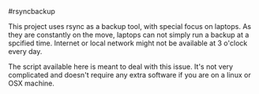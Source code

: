 #rsyncbackup

This project uses rsync as a backup tool, with special focus on laptops. As they are constantly on the move, laptops can not simply run a backup at a spcified time. Internet or local network might not be available at 3 o'clock every day. 

The script available here is meant to deal with this issue. It's not very complicated and doesn't require any extra software if you are on a linux or OSX machine.    
